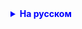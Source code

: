 <details style="margin-top: 16px">
  <summary style="cursor: pointer; color: blue;"><b>На русском</b></summary>

Нужно сделать каждое задание именно в методе!!!!!
Три задания:

    1. Сделать метод, который принимает два целых числа и ВОЗВРАЩАЕТ их разность

    2. Сделать метод, который принимает массив и индекс (целое число). Возвращает значение элемента массива, лежащего под этим индексом
    Пример: method(array, 2) = хочу получить второй элемент из массива array

    3. Сделать метод, который принимает строку. Этот метод возвращает целое число - длину введеной строки. Как это сделать - найдите самостоятельно

</details>
